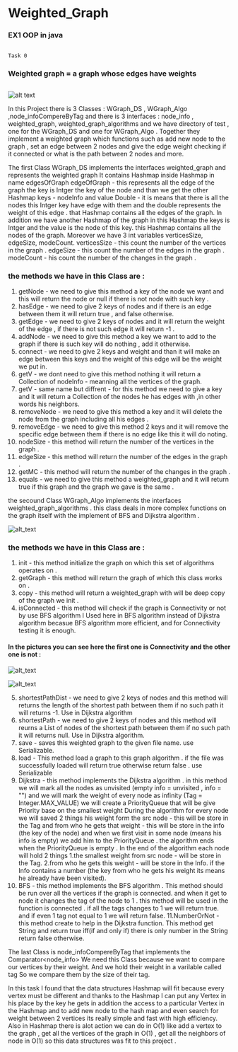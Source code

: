 # Weighted_Graph
### EX1 OOP in java

	                                                                                                                                                                     Task 0	

### Weighted graph = a graph whose edges have weights

##
![alt text](http://www.mathcs.emory.edu/~cheung/Courses/171/Syllabus/11-Graph/FIGS/Dijkstra/weight01.gif)

In this Project there is 3 Classes : WGraph_DS , WGraph_Algo ,node_infoCompereByTag and there is 3 interfaces : node_info , weighted_graph, weighted_graph_algorithms and we have directory of test , one for the WGraph_DS and one for WGraph_Algo .
Together they implement a weighted graph which functions such as add new node to the graph , set an edge between 2 nodes and give the edge weight checking if it connected or what is the path between 2 nodes and more.

The first Class WGraph_DS implements the interfaces weighted_graph and represents the weighted graph It contains Hashmap inside Hashmap in name edgesOfGraph 
edgeOfGraph - this represents all the edge of the graph the key is Intger the key of the node 
and than we get the other Hashmap keys - nodeInfo and value Double - it is means that there is all the nodes this Intger key have edge with them 
and the double represents the weight of this edge . that Hashmap contains all the edges of the graph.
In addition we have another Hashmap of the graph in this Hashmap the keys is Intger and the value is the node of this key.
this Hashmap contains all the nodes of the graph.
Moreover we have 3 int variables verticesSize, edgeSize, modeCount.
verticesSize - this count the number of the vertices in the graph . 
edgeSize - this count the number of the edges in the graph .
modeCount - his count the number of the changes in the graph .

### the methods we have in this Class are :
1. getNode - we need to give this method a key of the node we want and this will return the node or null if there is not node with such key .
2. hasEdge - we need to give 2 keys of nodes and if there is an edge between them it will return true , and false otherwise. 
3. getEdge - we need to give 2 keys of nodes and it will return the weight of the edge , if there is not such edge it will return -1 . 
4. addNode - we need to give this method a key we want to add to the graph if there is such key will do nothing , add it otherwise.
5. connect - we need to give 2 keys and weight and than it will make an edge between this keys and the weight of this edge will be the weight we put in.
6. getV -  we dont need to give this method nothing it will return a Collection of nodeInfo - meanning all the vertices of the graph.
7. getV - same name but diffrent - for this method we need to give a key and it will return a Collection of the nodes he has edges with ,in other words his neighbors.
8. removeNode - we need to give this method a key and it will delete the node from the graph including all his edges . 
9. removeEdge - we need to give this method 2 keys and it will remove the specific edge between them if there is no edge like this it will do noting.
10. nodeSize - this method will return the number of the vertices in the graph .
11. edgeSize - this method will return the number of the edges in the graph .
12. getMC - this method will return the number of the changes in the graph .
13. equals - we need to give this method a weighted_graph and it will return true if this graph and the graph we gave is the same . 




the secound Class WGraph_Algo implements the interfaces weighted_graph_algorithms . 
this class deals in more complex functions on the graph itself with the implement of BFS and Dijkstra algorithm .


![alt_text](https://upload.wikimedia.org/wikipedia/commons/5/57/Dijkstra_Animation.gif)





### the methods we have in this Class are :
1. init - this method initialize the graph on which this set of algorithms operates on .
2. getGraph - this method will return the graph of which this class works on . 
3. copy - this method will return a weighted_graph with will be deep copy of the graph we init .
4. isConnected - this method will check if the graph is Connectivity or not by use BFS algorithm
I Used here in BFS algorithm instead of Dijkstra algorithm becasue BFS algorithm more efficient, and for Connectivity testing it is enough.





#### In the pictures you can see here the first one is Connectivity and the other one is not :




![alt_text](https://www.tutorialspoint.com/graph_theory/images/cut_set_of_a_graph.jpg)






![alt_text](https://www.tutorialspoint.com/graph_theory/images/removing_cut_set.jpg)






5. shortestPathDist - we need to give 2 keys of nodes and this method will returns the length of the shortest path between them 
if no such path it will returns -1. Use in Dijkstra algorithm
6. shortestPath - we need to give 2 keys of nodes and this method will reurns a List of nodes of the shortest path between them
if no such path it will returns null. Use in Dijkstra algorithm.
7. save - saves this weighted graph to the given file name. use Serializable.
8. load - This method load a graph to this graph algorithm . if the file was successfully loaded will return true otherwise return false . use Serializable
9. Dijkstra - this method implements the Dijkstra algorithm .
in this method we will mark all the nodes as unvisited (empty info = unvisited , info = "")
and we will mark the weight of every node as infinity (Tag = Integer.MAX_VALUE)
we will create a PriorityQueue that will be give Priority base on the smallest weight
During the algorithm for every node we will saved 2 things
his weight form the src node - this will be store in the Tag
and from who he gets that weight - this will be store in the info (the key of the node)
and when we first visit in some node (means his info is empty)
we add him to the PriorityQueue .
the algorithm ends when the PriorityQueue is empty .
In the end of the algorithm each node will hold 2 things
1.the smallest weight from src node - will be store in the Tag.
2.from who he gets this weight - will be store in the Info.
if the Info contains a number (the key from who he gets his weight its means he already have been visited).
10. BFS - this method implements the BFS algorithm . 
This method should be run over all the vertices if the graph is connected.
and when it get to node it changes the tag of the node to 1 .
this method will be used in the function is connected .
if all the tags changes to 1 we will return true.
and if even 1 tag not equal to 1 we will return false.
11.NumberOrNot - this method create to help in the Dijkstra function.
This method get String and return true iff(if and only if) there is only number in the String return false otherwise.



The last Class is node_infoCompereByTag that implements the Comparator<node_info> 
We need this Class because we want to compare our vertices by their weight. And we hold their weight in a varilable called tag
So we compare them by the size of their tag.



In this task I found that the data structures Hashmap will fit because every vertex must be different and thanks to the Hashmap 
I can put any Vertex in his place by the key he gets in addition the access to a particular Vertex in the Hashmap 
and to add new node to the hash map and even search for weight between 2 vertices its really simple and fast with high efficiency.  
Also in Hashmap there is alot action we can do in O(1) like add a vertex to the graph , get all the vertices of the graph in O(1) , get all the neighbors of node in O(1) so this data structures was fit to this project . 

